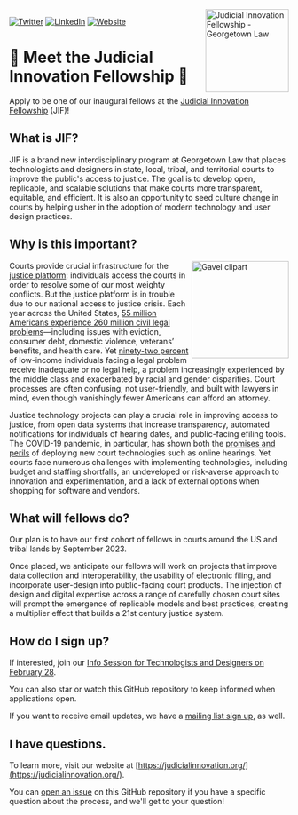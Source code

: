 <img alt="Judicial Innovation Fellowship - Georgetown Law" src="https://www.law.georgetown.edu/tech-institute/wp-content/uploads/sites/42/2022/11/Judicial-Innovation-Fellowship-Logo-500x500.png" width="150" align="right" />

<a href="https://twitter.com/JIFGeorgetown"><img alt="Twitter" src="https://img.shields.io/badge/Twitter-1DA1F2?style=for-the-badge&logo=twitter&logoColor=white"></a>
<a href="https://www.linkedin.com/company/judicial-innovation-fellowship/"><img alt="LinkedIn" src="https://img.shields.io/badge/LinkedIn-0077B5?style=for-the-badge&logo=linkedin&logoColor=white"></a>
<a href="https://judicialinnovation.org"><img alt="Website" src="https://img.shields.io/badge/website-000000?style=for-the-badge&logo=judicialinnovation.org&logoColor=white"></a>

# 🎉 Meet the Judicial Innovation Fellowship 🎉

Apply to be one of our inaugural fellows at the [Judicial Innovation Fellowship](https://www.law.georgetown.edu/tech-institute/programs/judicial-innovation/) (JIF)!

## What is JIF?

JIF is a brand new interdisciplinary program at Georgetown Law that places technologists and designers in state, local, tribal, and territorial courts to improve the public's access to justice. The goal is to develop open, replicable, and scalable solutions that make courts more transparent, equitable, and efficient. It is also an opportunity to seed culture change in courts by helping usher in the adoption of modern technology and user design practices.

## Why is this important?

<picture><img alt="Gavel clipart" src="https://user-images.githubusercontent.com/1689183/209475297-ff39411f-90ba-4ebe-b5a6-de5f18f2db3b.png" title="Created with DALL·E: from https://labs.openai.com/s/320lpAJ2REBlIYXlmFtXJ8iW" width="175" align="right"></picture>

Courts provide crucial infrastructure for the [justice platform](https://law.mit.edu/pub/justiceasaplatform): individuals access the courts in order to resolve some of our most weighty conflicts. But the justice platform is in trouble due to our national access to justice crisis. Each year across the United States, [55 million Americans experience 260 million civil legal problems](https://iaals.du.edu/sites/default/files/documents/publications/justice-needs-and-satisfaction-us.pdf)—including issues with eviction, consumer debt, domestic violence, veterans’ benefits, and health care. Yet [ninety-two percent](https://justicegap.lsc.gov/) of low-income individuals facing a legal problem receive inadequate or no legal help, a problem increasingly experienced by the middle class and exacerbated by racial and gender disparities. Court processes are often confusing, not user-friendly, and built with lawyers in mind, even though vanishingly fewer Americans can afford an attorney.

Justice technology projects can play a crucial role in improving access to justice, from open data systems that increase transparency, automated notifications for individuals of hearing dates, and public-facing efiling tools. The COVID-19 pandemic, in particular, has shown both the [promises and perils](https://www.pewtrusts.org/en/research-and-analysis/reports/2021/12/how-courts-embraced-technology-met-the-pandemic-challenge-and-revolutionized-their-operations) of deploying new court technologies such as online hearings. Yet courts face numerous challenges with implementing technologies, including budget and staffing shortfalls, an undeveloped or risk-averse approach to innovation and experimentation, and a lack of external options when shopping for software and vendors.

## What will fellows do?

Our plan is to have our first cohort of fellows in courts around the US and tribal lands by September 2023.

Once placed, we anticipate our fellows will work on projects that improve data collection and interoperability, the usability of electronic filing, and incorporate user-design into public-facing court products. The injection of design and digital expertise across a range of carefully chosen court sites will prompt the emergence of replicable models and best practices, creating a multiplier effect that builds a 21st century justice system.

## How do I sign up?

If interested, join our [Info Session for Technologists and Designers on February 28](https://georgetown.zoom.us/webinar/register/WN_gRFq1T2SScOC5IQsgq_Htw).

You can also star or watch this GitHub repository to keep informed when applications open.

If you want to receive email updates, we have a [mailing list sign up](https://docs.google.com/forms/d/e/1FAIpQLScnBDIWM1G4z-33vo9yuHA_KU9MXrNKWFsKXwN7w-uhSqlfrg/viewform), as well.

## I have questions.

To learn more, visit our website at [https://judicialinnovation.org/](https://judicialinnovation.org/).

You can [open an issue](https://github.com/JIFGeorgetown/apply/issues) on this GitHub repository if you have a specific question about the process, and we'll get to your question!
